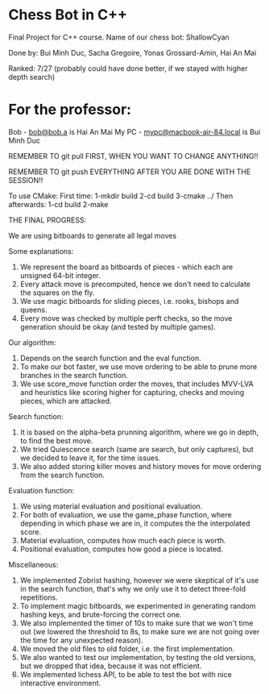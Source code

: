 # Chess Bot in C++

Final Project for C++ course. Name of our chess bot: ShallowCyan

Done by: Bui Minh Duc, Sacha Gregoire, Yonas Grossard-Amin, Hai An Mai

Ranked: 7/27 (probably could have done better, if we stayed with higher depth search)

# For the professor:

Bob - bob@bob.a is Hai An Mai
My PC - mypc@macbook-air-84.local is Bui Minh Duc

REMEMBER TO git pull FIRST, WHEN YOU WANT TO CHANGE ANYTHING!!

REMEMBER TO git push EVERYTHING AFTER YOU ARE DONE WITH THE SESSION!!

To use CMake: 
First time:
1-mkdir build
2-cd build
3-cmake ../
Then afterwards:
1-cd build
2-make

THE FINAL PROGRESS:

We are using bitboards to generate all legal moves

Some explanations:

1. We represent the board as bitboards of pieces - which each are unsigned 64-bit integer.
2. Every attack move is precomputed, hence we don't need to calculate the squares on the fly.
3. We use magic bitboards for sliding pieces, i.e. rooks, bishops and queens.
4. Every move was checked by multiple perft checks, so the move generation should be okay (and tested by multiple games).

Our algorithm:
1. Depends on the search function and the eval function.
2. To make our bot faster, we use move ordering to be able to prune more branches in the search function.
3. We use score_move function order the moves, that includes MVV-LVA and heuristics like scoring higher for capturing, checks and moving pieces, which are attacked.

Search function:
1. It is based on the alpha-beta prunning algorithm, where we go in depth, to find the best move.
2. We tried Quiescence search (same are search, but only captures), but we decided to leave it, for the time issues.
3. We also added storing killer moves and history moves for move ordering from the search function.

Evaluation function:
1. We using material evaluation and positional evaluation.
2. For both of evaluation, we use the game_phase function, where depending in which phase we are in, it computes the the interpolated score.
3. Material evaluation, computes how much each piece is worth.
4. Positional evaluation, computes how good a piece is located.

Miscellaneous:
1. We implemented Zobrist hashing, however we were skeptical of it's use in the search function, that's why we only use it to detect three-fold repetitions.
2. To implement magic bitboards, we experimented in generating random hashing keys, and brute-forcing the correct one.
3. We also implemented the timer of 10s to make sure that we won't time out (we lowered the threshold to 8s, to make sure we are not going over the time for any unexpected reason).
4. We moved the old files to old folder, i.e. the first implementation.
5. We also wanted to test our implementation, by testing the old versions, but we dropped that idea, because it was not efficient.
6. We implemented lichess API, to be able to test the bot with nice interactive environment.
